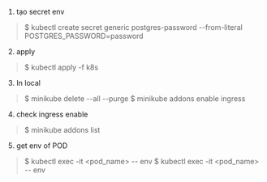 1. tạo secret env
> $ kubectl create secret generic postgres-password --from-literal POSTGRES_PASSWORD=password

2. apply
> $ kubectl apply -f k8s

3. In local
> $ minikube delete --all --purge
> $ minikube addons enable ingress

4. check  ingress enable
> $ minikube addons list

5. get env of POD
> $ kubectl exec -it <pod_name> -- env
> $ kubectl exec -it <pod_name> -- env

